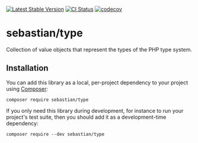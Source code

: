 [![Latest Stable Version](https://poser.pugx.org/sebastian/type/v)](https://packagist.org/packages/sebastian/type)
[![CI Status](https://github.com/sebastianbergmann/type/workflows/CI/badge.svg)](https://github.com/sebastianbergmann/type/actions)
[![codecov](https://codecov.io/gh/sebastianbergmann/type/branch/main/graph/badge.svg)](https://codecov.io/gh/sebastianbergmann/type)

# sebastian/type

Collection of value objects that represent the types of the PHP type system.

## Installation

You can add this library as a local, per-project dependency to your project using [Composer](https://getcomposer.org/):

```
composer require sebastian/type
```

If you only need this library during development, for instance to run your project's test suite, then you should add it as a development-time dependency:

```
composer require --dev sebastian/type
```
